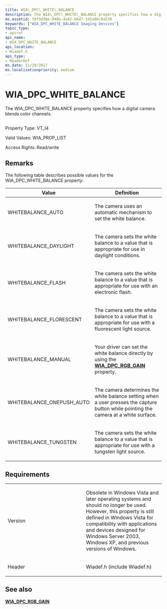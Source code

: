 ```yaml
---
title: WIA\_DPC\_WHITE\_BALANCE
description: The WIA\_DPC\_WHITE\_BALANCE property specifies how a digital camera blends color channels.
ms.assetid: f0f9dd8e-940a-4a42-b6d7-1d1e86c0a530
keywords: ["WIA_DPC_WHITE_BALANCE Imaging Devices"]
topic_type:
- apiref
api_name:
- WIA_DPC_WHITE_BALANCE
api_location:
- Wiadef.h
api_type:
- HeaderDef
ms.date: 11/28/2017
ms.localizationpriority: medium
---
```


# WIA\_DPC\_WHITE\_BALANCE


The WIA\_DPC\_WHITE\_BALANCE property specifies how a digital camera blends color channels.

## <span id="ddk_wia_dpc_white_balance_si"></span><span id="DDK_WIA_DPC_WHITE_BALANCE_SI"></span>


Property Type: VT\_I4

Valid Values: WIA\_PROP\_LIST

Access Rights: Read/write

Remarks
-------

The following table describes possible values for the WIA\_DPC\_WHITE\_BALANCE property:

<table>
<colgroup>
<col width="50%" />
<col width="50%" />
</colgroup>
<thead>
<tr class="header">
<th>Value</th>
<th>Definition</th>
</tr>
</thead>
<tbody>
<tr class="odd">
<td><p>WHITEBALANCE_AUTO</p></td>
<td><p>The camera uses an automatic mechanism to set the white balance.</p></td>
</tr>
<tr class="even">
<td><p>WHITEBALANCE_DAYLIGHT</p></td>
<td><p>The camera sets the white balance to a value that is appropriate for use in daylight conditions.</p></td>
</tr>
<tr class="odd">
<td><p>WHITEBALANCE_FLASH</p></td>
<td><p>The camera sets the white balance to a value that is appropriate for use with an electronic flash.</p></td>
</tr>
<tr class="even">
<td><p>WHITEBALANCE_FLORESCENT</p></td>
<td><p>The camera sets the white balance to a value that is appropriate for use with a fluorescent light source.</p></td>
</tr>
<tr class="odd">
<td><p>WHITEBALANCE_MANUAL</p></td>
<td><p>Your driver can set the white balance directly by using the <a href="wia-dpc-rgb-gain.md" data-raw-source="[&lt;strong&gt;WIA_DPC_RGB_GAIN&lt;/strong&gt;](wia-dpc-rgb-gain.md)"><strong>WIA_DPC_RGB_GAIN</strong></a> property.</p></td>
</tr>
<tr class="even">
<td><p>WHITEBALANCE_ONEPUSH_AUTO</p></td>
<td><p>The camera determines the white balance setting when a user presses the capture button while pointing the camera at a white surface.</p></td>
</tr>
<tr class="odd">
<td><p>WHITEBALANCE_TUNGSTEN</p></td>
<td><p>The camera sets the white balance to a value that is appropriate for use with a tungsten light source.</p></td>
</tr>
</tbody>
</table>

 

Requirements
------------

<table>
<colgroup>
<col width="50%" />
<col width="50%" />
</colgroup>
<tbody>
<tr class="odd">
<td><p>Version</p></td>
<td><p>Obsolete in Windows Vista and later operating systems and should no longer be used. However, this property is still defined in Windows Vista for compatibility with applications and devices designed for Windows Server 2003, Windows XP, and previous versions of Windows.</p></td>
</tr>
<tr class="even">
<td><p>Header</p></td>
<td>Wiadef.h (include Wiadef.h)</td>
</tr>
</tbody>
</table>

## See also


[**WIA\_DPC\_RGB\_GAIN**](wia-dpc-rgb-gain.md)

 

 






